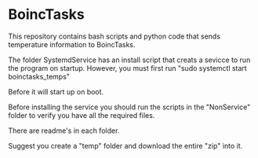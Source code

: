 # BoincTasks
This repository contains bash scripts and python code that sends temperature
information to BoincTasks.

The folder SystemdService has an install script that creats a sevicce to run
the program on startup.  However, you must first run
 "sudo systemctl start boinctasks_temps"

Before it will start up on boot.


Before installing the service you should run the scripts in the "NonService" 
folder to verify you have all the required files.

There are readme's in each folder.

Suggest you create a "temp" folder and download the entire "zip" into it.

